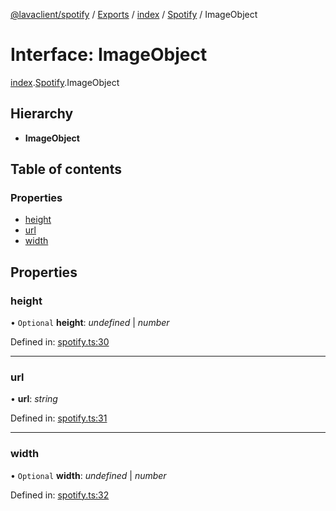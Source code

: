 [@lavaclient/spotify](../README.md) / [Exports](../modules.md) / [index](../modules/index.md) / [Spotify](../modules/index.spotify.md) / ImageObject

# Interface: ImageObject

[index](../modules/index.md).[Spotify](../modules/index.spotify.md).ImageObject

## Hierarchy

* **ImageObject**

## Table of contents

### Properties

- [height](index.spotify.imageobject.md#height)
- [url](index.spotify.imageobject.md#url)
- [width](index.spotify.imageobject.md#width)

## Properties

### height

• `Optional` **height**: *undefined* \| *number*

Defined in: [spotify.ts:30](https://github.com/Lavaclient/plugins/blob/09b0c37/packages/spotify/src/spotify.ts#L30)

___

### url

• **url**: *string*

Defined in: [spotify.ts:31](https://github.com/Lavaclient/plugins/blob/09b0c37/packages/spotify/src/spotify.ts#L31)

___

### width

• `Optional` **width**: *undefined* \| *number*

Defined in: [spotify.ts:32](https://github.com/Lavaclient/plugins/blob/09b0c37/packages/spotify/src/spotify.ts#L32)
